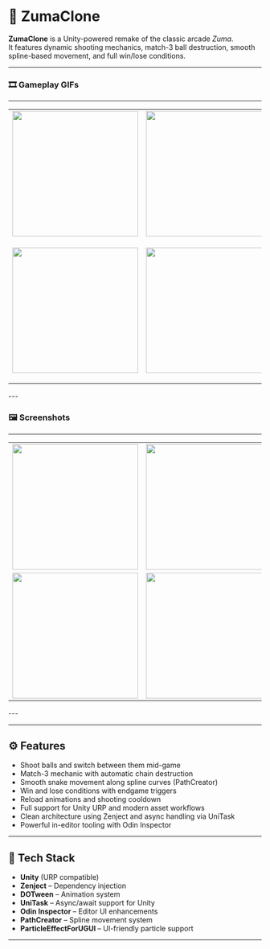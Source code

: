 # 🎯 ZumaClone

**ZumaClone** is a Unity-powered remake of the classic arcade *Zuma*.  
It features dynamic shooting mechanics, match-3 ball destruction, smooth spline-based movement, and full win/lose conditions.

---

### 🎞️ Gameplay GIFs
---
<table>
  <tr>
    <td align="center">
      <img src="https://github.com/SinlessDevil/ZumaClone/blob/main/Gifs/Gif_1.gif?raw=true" width="250"/>
      <p style="font-weight: bold; margin-top: 6px;"></p>
    </td>
    <td align="center">
      <img src="https://github.com/SinlessDevil/ZumaClone/blob/main/Gifs/Gif_2.gif?raw=true" width="250"/>
      <p style="font-weight: bold; margin-top: 6px;"></p>
    </td>
    <td align="center">
      <img src="https://github.com/SinlessDevil/ZumaClone/blob/main/Gifs/Gif_3.gif?raw=true" width="250"/>
      <p style="font-weight: bold; margin-top: 6px;"></p>
    </td>
  </tr>
  <tr>
    <td align="center">
      <img src="https://github.com/SinlessDevil/ZumaClone/blob/main/Gifs/Gif_4.gif?raw=true" width="250"/>
      <p style="font-weight: bold; margin-top: 6px;"></p>
    </td>
    <td align="center">
      <img src="https://github.com/SinlessDevil/ZumaClone/blob/main/Gifs/Gif_5.gif?raw=true" width="250"/>
      <p style="font-weight: bold; margin-top: 6px;"></p>
    </td>
    <td align="center">
      <img src="https://github.com/SinlessDevil/ZumaClone/blob/main/Gifs/GIf_6.gif?raw=true" width="250"/>
      <p style="font-weight: bold; margin-top: 6px;"></p>
    </td>
  </tr>
</table>
---

### 🖼️ Screenshots
---
<table>
  <tr>
    <td><img src="https://github.com/SinlessDevil/ZumaClone/blob/main/Images/Image_1.png?raw=true?raw=true" width="250"/></td>
    <td><img src="https://github.com/SinlessDevil/ZumaClone/blob/main/Images/Image_2.png?raw=true?raw=true" width="250"/></td>
    <td><img src="https://github.com/SinlessDevil/ZumaClone/blob/main/Images/Image_3.png?raw=true?raw=true" width="250"/></td>
  </tr>
  <tr>
    <td><img src="https://github.com/SinlessDevil/ZumaClone/blob/main/Images/Image_4.png?raw=true?raw=true" width="250"/></td>
    <td><img src="https://github.com/SinlessDevil/ZumaClone/blob/main/Images/Image_5.png?raw=true?raw=true" width="250"/></td>
    <td><img src="https://github.com/SinlessDevil/ZumaClone/blob/main/Images/Image_6.png?raw=true?raw=true" width="250"/></td>
  </tr>
</table>
---

---

## ⚙️ Features

- Shoot balls and switch between them mid-game  
- Match-3 mechanic with automatic chain destruction  
- Smooth snake movement along spline curves (PathCreator)  
- Win and lose conditions with endgame triggers  
- Reload animations and shooting cooldown  
- Full support for Unity URP and modern asset workflows  
- Clean architecture using Zenject and async handling via UniTask  
- Powerful in-editor tooling with Odin Inspector

---

## 🧰 Tech Stack

- **Unity** (URP compatible)
- **Zenject** – Dependency injection
- **DOTween** – Animation system
- **UniTask** – Async/await support for Unity
- **Odin Inspector** – Editor UI enhancements
- **PathCreator** – Spline movement system
- **ParticleEffectForUGUI** – UI-friendly particle support

---
